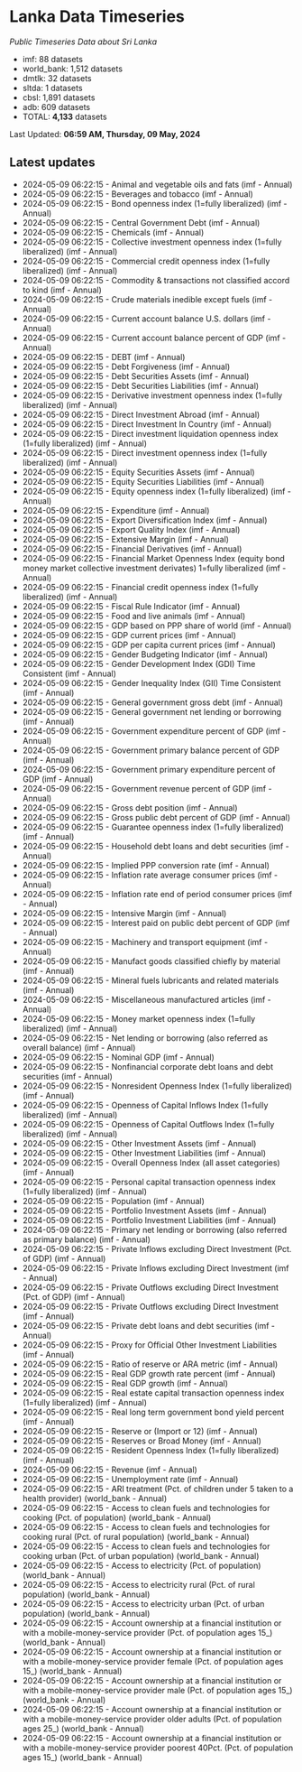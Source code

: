 # Lanka Data Timeseries
*Public Timeseries Data about Sri Lanka*

* imf: 88 datasets
* world_bank: 1,512 datasets
* dmtlk: 32 datasets
* sltda: 1 datasets
* cbsl: 1,891 datasets
* adb: 609 datasets
* TOTAL: **4,133** datasets

Last Updated: **06:59 AM, Thursday, 09 May, 2024**

## Latest updates

* 2024-05-09 06:22:15 - Animal and vegetable oils and fats (imf - Annual)
* 2024-05-09 06:22:15 - Beverages and tobacco (imf - Annual)
* 2024-05-09 06:22:15 - Bond openness index (1=fully liberalized) (imf - Annual)
* 2024-05-09 06:22:15 - Central Government Debt (imf - Annual)
* 2024-05-09 06:22:15 - Chemicals (imf - Annual)
* 2024-05-09 06:22:15 - Collective investment openness index (1=fully liberalized) (imf - Annual)
* 2024-05-09 06:22:15 - Commercial credit openness index (1=fully liberalized) (imf - Annual)
* 2024-05-09 06:22:15 - Commodity & transactions not classified accord to kind (imf - Annual)
* 2024-05-09 06:22:15 - Crude materials inedible except fuels (imf - Annual)
* 2024-05-09 06:22:15 - Current account balance U.S. dollars (imf - Annual)
* 2024-05-09 06:22:15 - Current account balance percent of GDP (imf - Annual)
* 2024-05-09 06:22:15 - DEBT (imf - Annual)
* 2024-05-09 06:22:15 - Debt Forgiveness (imf - Annual)
* 2024-05-09 06:22:15 - Debt Securities Assets (imf - Annual)
* 2024-05-09 06:22:15 - Debt Securities Liabilities (imf - Annual)
* 2024-05-09 06:22:15 - Derivative investment openness index (1=fully liberalized) (imf - Annual)
* 2024-05-09 06:22:15 - Direct Investment Abroad (imf - Annual)
* 2024-05-09 06:22:15 - Direct Investment In Country (imf - Annual)
* 2024-05-09 06:22:15 - Direct investment liquidation openness index (1=fully liberalized) (imf - Annual)
* 2024-05-09 06:22:15 - Direct investment openness index (1=fully liberalized) (imf - Annual)
* 2024-05-09 06:22:15 - Equity Securities Assets (imf - Annual)
* 2024-05-09 06:22:15 - Equity Securities Liabilities (imf - Annual)
* 2024-05-09 06:22:15 - Equity openness index (1=fully liberalized) (imf - Annual)
* 2024-05-09 06:22:15 - Expenditure (imf - Annual)
* 2024-05-09 06:22:15 - Export Diversification Index (imf - Annual)
* 2024-05-09 06:22:15 - Export Quality Index (imf - Annual)
* 2024-05-09 06:22:15 - Extensive Margin (imf - Annual)
* 2024-05-09 06:22:15 - Financial Derivatives (imf - Annual)
* 2024-05-09 06:22:15 - Financial Market Openness Index (equity bond money market collective investment derivates) 1=fully liberalized (imf - Annual)
* 2024-05-09 06:22:15 - Financial credit openness index (1=fully liberalized) (imf - Annual)
* 2024-05-09 06:22:15 - Fiscal Rule Indicator (imf - Annual)
* 2024-05-09 06:22:15 - Food and live animals (imf - Annual)
* 2024-05-09 06:22:15 - GDP based on PPP share of world (imf - Annual)
* 2024-05-09 06:22:15 - GDP current prices (imf - Annual)
* 2024-05-09 06:22:15 - GDP per capita current prices (imf - Annual)
* 2024-05-09 06:22:15 - Gender Budgeting Indicator (imf - Annual)
* 2024-05-09 06:22:15 - Gender Development Index (GDI) Time Consistent (imf - Annual)
* 2024-05-09 06:22:15 - Gender Inequality Index (GII) Time Consistent (imf - Annual)
* 2024-05-09 06:22:15 - General government gross debt (imf - Annual)
* 2024-05-09 06:22:15 - General government net lending or borrowing (imf - Annual)
* 2024-05-09 06:22:15 - Government expenditure percent of GDP (imf - Annual)
* 2024-05-09 06:22:15 - Government primary balance percent of GDP (imf - Annual)
* 2024-05-09 06:22:15 - Government primary expenditure percent of GDP (imf - Annual)
* 2024-05-09 06:22:15 - Government revenue percent of GDP (imf - Annual)
* 2024-05-09 06:22:15 - Gross debt position (imf - Annual)
* 2024-05-09 06:22:15 - Gross public debt percent of GDP (imf - Annual)
* 2024-05-09 06:22:15 - Guarantee openness index (1=fully liberalized) (imf - Annual)
* 2024-05-09 06:22:15 - Household debt loans and debt securities (imf - Annual)
* 2024-05-09 06:22:15 - Implied PPP conversion rate (imf - Annual)
* 2024-05-09 06:22:15 - Inflation rate average consumer prices (imf - Annual)
* 2024-05-09 06:22:15 - Inflation rate end of period consumer prices (imf - Annual)
* 2024-05-09 06:22:15 - Intensive Margin (imf - Annual)
* 2024-05-09 06:22:15 - Interest paid on public debt percent of GDP (imf - Annual)
* 2024-05-09 06:22:15 - Machinery and transport equipment (imf - Annual)
* 2024-05-09 06:22:15 - Manufact goods classified chiefly by material (imf - Annual)
* 2024-05-09 06:22:15 - Mineral fuels lubricants and related materials (imf - Annual)
* 2024-05-09 06:22:15 - Miscellaneous manufactured articles (imf - Annual)
* 2024-05-09 06:22:15 - Money market openness index (1=fully liberalized) (imf - Annual)
* 2024-05-09 06:22:15 - Net lending or borrowing (also referred as overall balance) (imf - Annual)
* 2024-05-09 06:22:15 - Nominal GDP (imf - Annual)
* 2024-05-09 06:22:15 - Nonfinancial corporate debt loans and debt securities (imf - Annual)
* 2024-05-09 06:22:15 - Nonresident Openness Index (1=fully liberalized) (imf - Annual)
* 2024-05-09 06:22:15 - Openness of Capital Inflows Index (1=fully liberalized) (imf - Annual)
* 2024-05-09 06:22:15 - Openness of Capital Outflows Index (1=fully liberalized) (imf - Annual)
* 2024-05-09 06:22:15 - Other Investment Assets (imf - Annual)
* 2024-05-09 06:22:15 - Other Investment Liabilities (imf - Annual)
* 2024-05-09 06:22:15 - Overall Openness Index (all asset categories) (imf - Annual)
* 2024-05-09 06:22:15 - Personal capital transaction openness index (1=fully liberalized) (imf - Annual)
* 2024-05-09 06:22:15 - Population (imf - Annual)
* 2024-05-09 06:22:15 - Portfolio Investment Assets (imf - Annual)
* 2024-05-09 06:22:15 - Portfolio Investment Liabilities (imf - Annual)
* 2024-05-09 06:22:15 - Primary net lending or borrowing (also referred as primary balance) (imf - Annual)
* 2024-05-09 06:22:15 - Private Inflows excluding Direct Investment (Pct. of GDP) (imf - Annual)
* 2024-05-09 06:22:15 - Private Inflows excluding Direct Investment (imf - Annual)
* 2024-05-09 06:22:15 - Private Outflows excluding Direct Investment (Pct. of GDP) (imf - Annual)
* 2024-05-09 06:22:15 - Private Outflows excluding Direct Investment (imf - Annual)
* 2024-05-09 06:22:15 - Private debt loans and debt securities (imf - Annual)
* 2024-05-09 06:22:15 - Proxy for Official Other Investment Liabilities (imf - Annual)
* 2024-05-09 06:22:15 - Ratio of reserve or ARA metric (imf - Annual)
* 2024-05-09 06:22:15 - Real GDP growth rate percent (imf - Annual)
* 2024-05-09 06:22:15 - Real GDP growth (imf - Annual)
* 2024-05-09 06:22:15 - Real estate capital transaction openness index (1=fully liberalized) (imf - Annual)
* 2024-05-09 06:22:15 - Real long term government bond yield percent (imf - Annual)
* 2024-05-09 06:22:15 - Reserve or (Import or 12) (imf - Annual)
* 2024-05-09 06:22:15 - Reserves or Broad Money (imf - Annual)
* 2024-05-09 06:22:15 - Resident Openness Index (1=fully liberalized) (imf - Annual)
* 2024-05-09 06:22:15 - Revenue (imf - Annual)
* 2024-05-09 06:22:15 - Unemployment rate (imf - Annual)
* 2024-05-09 06:22:15 - ARI treatment (Pct. of children under 5 taken to a health provider) (world_bank - Annual)
* 2024-05-09 06:22:15 - Access to clean fuels and technologies for cooking (Pct. of population) (world_bank - Annual)
* 2024-05-09 06:22:15 - Access to clean fuels and technologies for cooking rural (Pct. of rural population) (world_bank - Annual)
* 2024-05-09 06:22:15 - Access to clean fuels and technologies for cooking urban (Pct. of urban population) (world_bank - Annual)
* 2024-05-09 06:22:15 - Access to electricity (Pct. of population) (world_bank - Annual)
* 2024-05-09 06:22:15 - Access to electricity rural (Pct. of rural population) (world_bank - Annual)
* 2024-05-09 06:22:15 - Access to electricity urban (Pct. of urban population) (world_bank - Annual)
* 2024-05-09 06:22:15 - Account ownership at a financial institution or with a mobile-money-service provider (Pct. of population ages 15_) (world_bank - Annual)
* 2024-05-09 06:22:15 - Account ownership at a financial institution or with a mobile-money-service provider female (Pct. of population ages 15_) (world_bank - Annual)
* 2024-05-09 06:22:15 - Account ownership at a financial institution or with a mobile-money-service provider male (Pct. of population ages 15_) (world_bank - Annual)
* 2024-05-09 06:22:15 - Account ownership at a financial institution or with a mobile-money-service provider older adults (Pct. of population ages 25_) (world_bank - Annual)
* 2024-05-09 06:22:15 - Account ownership at a financial institution or with a mobile-money-service provider poorest 40Pct. (Pct. of population ages 15_) (world_bank - Annual)